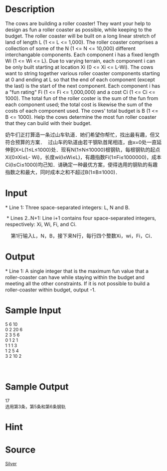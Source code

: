 
# Description

<div class="content"><p><span style="font-size: medium">The cows are building a roller coaster! They want your help to design as fun a roller coaster as possible, while keeping to the budget. The roller coaster will be built on a long linear stretch of land of length L (1 &lt;= L &lt;= 1,000). The roller coaster comprises a collection of some of the N (1 &lt;= N &lt;= 10,000) different interchangable components. Each component i has a fixed length Wi (1 &lt;= Wi &lt;= L). Due to varying terrain, each component i can be only built starting at location Xi (0 &lt;= Xi &lt;= L-Wi). The cows want to string together various roller coaster components starting at 0 and ending at L so that the end of each component (except the last) is the start of the next component. Each component i has a &#34;fun rating&#34; Fi (1 &lt;= Fi &lt;= 1,000,000) and a cost Ci (1 &lt;= Ci &lt;= 1000). The total fun of the roller coster is the sum of the fun from each component used; the total cost is likewise the sum of the costs of each component used. The cows&#39; total budget is B (1 &lt;= B &lt;= 1000). Help the cows determine the most fun roller coaster that they can build with their budget. </span></p>
<div><span style="font-size: medium">奶牛们正打算造一条过山车轨道．她们希望你帮忙，找出最有趣，但又符合预算的方案．  过山车的轨道由若干钢轨首尾相连，由x=0处一直延伸到X=L(1≤L≤1000)处．现有N(1≤N≤10000)根钢轨，每根钢轨的起点Xi(0≤Xi≤L- Wi)，长度wi(l≤Wi≤L)，有趣指数Fi(1≤Fi≤1000000)，成本Ci(l≤Ci≤1000)均己知．请确定一种最优方案，使得选用的钢轨的有趣指数之和最大，同时成本之和不超过B(1≤B≤1000)．</span></div></div>

# Input

<div class="content"><p><span style="font-size: medium">* Line 1: Three space-separated integers: L, N and B.</span></p>
<p><span style="font-size: medium"> * Lines 2..N+1: Line i+1 contains four space-separated integers, respectively: Xi, Wi, Fi, and Ci.</span></p>
<div><span style="font-size: medium">    第1行输入L，N，B，接下来N行，每行四个整数Xi，wi，Fi，Ci．</span></div></div>

# Output

<div class="content"><p><span style="font-size: medium">* Line 1: A single integer that is the maximum fun value that a roller-coaster can have while staying within the budget and meeting all the other constraints. If it is not possible to build a roller-coaster within budget, output -1. </span></p>
<p></p></div>

# Sample Input

<div class="content"><span class="sampledata">5 6 10<br/>
0 2 20 6<br/>
2 3 5 6<br/>
0 1 2 1<br/>
1 1 1 3<br/>
1 2 5 4<br/>
3 2 10 2<br/>
<br/>
<br/>
</span></div>

# Sample Output

<div class="content"><span class="sampledata">17<br/>
 选用第3条，第5条和第6条钢轨</span></div>

# Hint

<div class="content"><p></p></div>

# Source

<div class="content"><p><a href="problemset.php?search=Silver">Silver</a></p></div>

